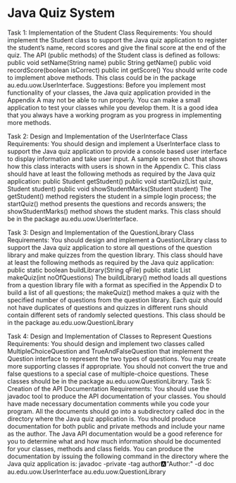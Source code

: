 Java Quiz System
=====================
Task 1: Implementation of the Student Class
Requirements:
You should implement the Student class to support the Java quiz application to register the student’s name, record scores and give the final score at the end of the quiz. The API (public methods) of the Student class is defined as follows:
public void setName(String name) public String getName() public void recordScore(boolean isCorrect) public int getScore()
You should write code to implement above methods. This class could be in the package au.edu.uow.UserInterface.
Suggestions: Before you implement most functionality of your classes, the Java quiz application provided in the Appendix A may not be able to run properly. You can make a small application to test your classes while you develop them. It is a good idea that you always have a working program as you progress in implementing more methods.

Task 2: Design and Implementation of the UserInterface Class
Requirements:
You should design and implement a UserInterface class to support the Java quiz application to provide a console based user interface to display information and take user input. A sample screen shot that shows how this class interacts with users is shown in the Appendix C. This class should have at least the following methods as required by the Java quiz application:
public Student getStudent() public void startQuiz(List quiz, Student student) public void showStudentMarks(Student student)
The getStudent() method registers the student in a simple login process; the startQuiz() method presents the questions and records answers; the showStudentMarks() method shows the student marks. This class should be in the package au.edu.uow.UserInterface.

Task 3: Design and Implementation of the QuestionLibrary Class
Requirements:
You should design and implement a QuestionLibrary class to support the Java quiz application to store all questions of the question library and make quizzes from the question library. This class should have at least the following methods as required by the Java quiz application:
public static boolean buildLibrary(String qFile)
public static List makeQuiz(int noOfQuestions)
The buildLibrary() method loads all questions from a question library file with a format as specified in the Appendix D to build a list of all questions; the makeQuiz() method makes a quiz with the specified number of questions from the question library. Each quiz should not have duplicates of questions and quizzes in different runs should contain different sets of randomly selected questions. This class should be in the package au.edu.uow.QuestionLibrary

Task 4: Design and Implementation of Classes to Represent Questions
Requirements:
You should design and implement two classes called MultipleChoiceQuestion and TrueAndFalseQuestion that implement the Question interface to represent the two types of questions. You may create more supporting classes if appropriate. You should not convert the true and false questions to a special case of multiple-choice questions. These classes should be in the package au.edu.uow.QuestionLibrary.
Task 5: Creation of the API Documentation
Requirements:
You should use the javadoc tool to produce the API documentation of your classes. You should have made necessary documentation comments while you code your program. All the documents should go into a subdirectory called doc in the directory where the Java quiz application is. You should produce documentation for both public and private methods and include your name as the author. The Java API documentation would be a good reference for you to determine what and how much information should be documented for your classes, methods and class fields.
You can produce the documentation by issuing the following command in the directory where the Java quiz application is:
javadoc -private -tag author:a:"Author:" -d doc au.edu.uow.UserInterface au.edu.uow.QuestionLibrary
